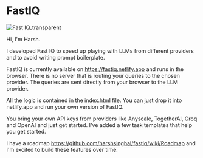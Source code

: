 # FastIQ

![Fast IQ_transparent](https://github.com/harshsinghal/fastiq/assets/504641/48cdc7f4-347a-4b63-8185-dd72e4b2c627)

Hi, I'm Harsh.

I developed Fast IQ to speed up playing with LLMs from different providers and to avoid writing prompt boilerplate.

FastIQ is currently available on https://fastiq.netlify.app and runs in the browser. There is no server that is routing your queries to the chosen provider. The queries are sent directly from your browser to the LLM provider. 

All the logic is contained in the index.html file. You can just drop it into netlify.app and run your own version of FastIQ. 

You bring your own API keys from providers like Anyscale, TogetherAI, Groq and OpenAI and just get started. I've added a few task templates that help you get started.

I have a roadmap https://github.com/harshsinghal/fastiq/wiki/Roadmap and I'm excited to build these features over time. 
